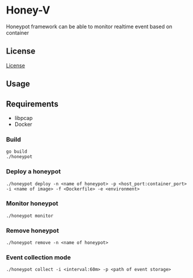 # Honey-V
Honeypot framework can be able to monitor realtime event based on container

## License

[License](./LICENSE)

## Usage

## Requirements
* libpcap
* Docker

### Build
```
go build
./honeypot
```

### Deploy a honeypot

```
./honeypot deploy -n <name of honeypot> -p <host_port:container_port> -i <name of image> -f <Dockerfile> -e <environment>
```

### Monitor honeypot

```
./honeypot monitor
```

### Remove honeypot

```
./honeypot remove -n <name of honeypot>
```

### Event collection mode

```
./honeypot collect -i <interval:60m> -p <path of event storage>
```
